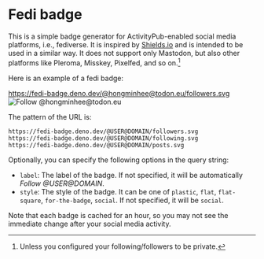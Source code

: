 Fedi badge
==========

This is a simple badge generator for ActivityPub-enabled social media platforms,
i.e., fediverse.  It is inspired by [Shields.io] and is intended to be used in
a similar way.  It does not support only Mastodon, but also other platforms like
Pleroma, Misskey, Pixelfed, and so on.[^1]

Here is an example of a fedi badge:

https://fedi-badge.deno.dev/@hongminhee@todon.eu/followers.svg  
![Follow @hongminhee@todon.eu](https://fedi-badge.deno.dev/@hongminhee@todon.eu/followers.svg)

The pattern of the URL is:

    https://fedi-badge.deno.dev/@USER@DOMAIN/followers.svg
    https://fedi-badge.deno.dev/@USER@DOMAIN/following.svg
    https://fedi-badge.deno.dev/@USER@DOMAIN/posts.svg

Optionally, you can specify the following options in the query string:

 -  `label`: The label of the badge.  If not specified, it will be automatically
    *Follow @USER@DOMAIN*.
 -  `style`: The style of the badge.  It can be one of `plastic`, `flat`,
    `flat-square`, `for-the-badge`, `social`.  If not specified, it will be
    `social`.

Note that each badge is cached for an hour, so you may not see the immediate
change after your social media activity.

[^1]: Unless you configured your following/followers to be private.

[Shields.io]: https://shields.io/

